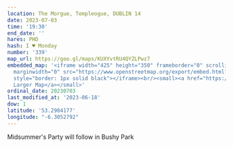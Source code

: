 ```yaml
---
location: The Morgue, Templeogue, DUBLIN 14
date: 2023-07-03
time: '19:30'
end_date: ''
hares: PHD
hash: I ♥ Monday
number: '339'
map_url: https://goo.gl/maps/KUXYvtRU4QYZLPwz7
embedded_map: '<iframe width="425" height="350" frameborder="0" scrolling="no" marginheight="0"
  marginwidth="0" src="https://www.openstreetmap.org/export/embed.html?bbox=-6.304049491882325%2C53.29769328892673%2C-6.3016435503959665%2C53.299070279923065&amp;layer=mapnik&amp;marker=53.29838259148247%2C-6.3028451800346375"
  style="border: 1px solid black"></iframe><br/><small><a href="https://www.openstreetmap.org/?mlat=53.29838&amp;mlon=-6.30285#map=19/53.29838/-6.30285">View
  Larger Map</a></small>'
ordinal_date: 20230703
last_modified_at: '2023-06-18'
dow: 1
latitude: '53.2984177'
longitude: "-6.3052792"
---
```

Midsummer's Party will follow in Bushy Park
